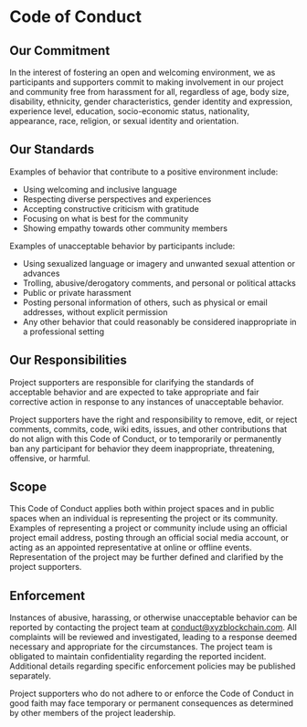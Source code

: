 # Code of Conduct

## Our Commitment

In the interest of fostering an open and welcoming environment, we as participants and supporters commit to making involvement in our project and community free from harassment for all, regardless of age, body size, disability, ethnicity, gender characteristics, gender identity and expression, experience level, education, socio-economic status, nationality, appearance, race, religion, or sexual identity and orientation.


## Our Standards

Examples of behavior that contribute to a positive environment include:

 * Using welcoming and inclusive language
 * Respecting diverse perspectives and experiences
 * Accepting constructive criticism with gratitude
 * Focusing on what is best for the community
 * Showing empathy towards other community members

Examples of unacceptable behavior by participants include:

 *   Using sexualized language or imagery and unwanted sexual attention or advances
 *   Trolling, abusive/derogatory comments, and personal or political attacks
 *   Public or private harassment
 *   Posting personal information of others, such as physical or email addresses,       without explicit permission
 *   Any other behavior that could reasonably be considered inappropriate in a professional setting

## Our Responsibilities

Project supporters are responsible for clarifying the standards of acceptable behavior and are expected to take appropriate and fair corrective action in response to any instances of unacceptable behavior.

Project supporters have the right and responsibility to remove, edit, or reject comments, commits, code, wiki edits, issues, and other contributions that do not align with this Code of Conduct, or to temporarily or permanently ban any participant for behavior they deem inappropriate, threatening, offensive, or harmful.

## Scope

This Code of Conduct applies both within project spaces and in public spaces when an individual is representing the project or its community. Examples of representing a project or community include using an official project email address, posting through an official social media account, or acting as an appointed representative at online or offline events. Representation of the project may be further defined and clarified by the project supporters.

## Enforcement

Instances of abusive, harassing, or otherwise unacceptable behavior can be reported by contacting the project team at conduct@xyzblockchain.com. All complaints will be reviewed and investigated, leading to a response deemed necessary and appropriate for the circumstances. The project team is obligated to maintain confidentiality regarding the reported incident. Additional details regarding specific enforcement policies may be published separately.

Project supporters who do not adhere to or enforce the Code of Conduct in good faith may face temporary or permanent consequences as determined by other members of the project leadership.